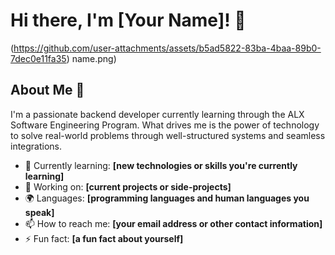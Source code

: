 
# Hi there, I'm [Your Name]! 👋

(https://github.com/user-attachments/assets/b5ad5822-83ba-4baa-89b0-7dec0e11fa35)
name.png)

## About Me 🚀

 I'm a passionate backend developer currently learning through the ALX Software Engineering Program.
  What drives me is the power of technology to solve real-world problems through well-structured systems and seamless integrations.


- 🌱 Currently learning: **[new technologies or skills you're currently learning]**
- 🔭 Working on: **[current projects or side-projects]**
- 🌍 Languages: **[programming languages and human languages you speak]**
- 📫 How to reach me: **[your email address or other contact information]**
- ⚡ Fun fact: **[a fun fact about yourself]**
